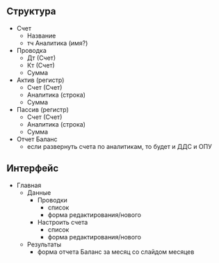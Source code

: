 ## Структура
- Счет
  - Название
  - тч Аналитика (имя?)
- Проводка
  - Дт (Счет)
  - Кт (Счет)
  - Сумма
- Актив (регистр)
  - Счет (Счет)
  - Аналитика (строка)
  - Сумма
- Пассив (регистр)
  - Счет (Счет)
  - Аналитика (строка)
  - Сумма
- Отчет Баланс
  - если развернуть счета по аналитикам, то будет и ДДС и ОПУ
  
## Интерфейс
- Главная
  - Данные
    - Проводки
      - список
      - форма редактирования/нового
    - Настроить счета
      - список
      - форма редактирования/нового
  - Результаты
    - форма отчета Баланс за месяц со слайдом месяцев
